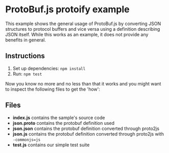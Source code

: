 ProtoBuf.js protoify example
============================
This example shows the general usage of ProtoBuf.js by converting JSON structures to protocol buffers and vice versa
using a definition describing JSON itself. While this works as an example, it does not provide any benefits in general.

Instructions
------------
1. Set up dependencies: `npm install`
2. Run: `npm test`

Now you know no more and no less than that it works and you might want to inspect the following files to get the 'how':

Files
-----
* **index.js** contains the sample's source code
* **json.proto** contains the protobuf definition used
* **json.json** contains the protobuf definition converted through proto2js
* **json.js** contains the protobuf definition converted through proto2js with `-commonjs=js`
* **test.js** contains our simple test suite

